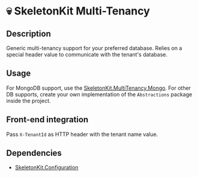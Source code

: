 # 💀 SkeletonKit Multi-Tenancy

## Description
Generic multi-tenancy support for your preferred database. Relies on a special header value to communicate with the tenant's database.

## Usage
For MongoDB support, use the [SkeletonKit.MultiTenancy.Mongo](https://github.com/zahichemaly/SkeletonKit/tree/master/src/SkeletonKit.MultiTenancy.Mongo).
For other DB supports, create your own implementation of the `Abstractions` package inside the project.

## Front-end integration
Pass `X-TenantId` as HTTP header with the tenant name value.

## Dependencies
* [SkeletonKit.Configuration](https://github.com/zahichemaly/SkeletonKit/tree/master/src/SkeletonKit.Configuration)
